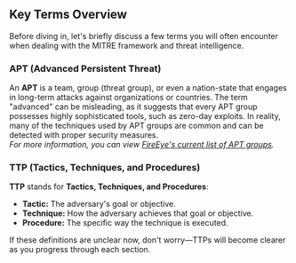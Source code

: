 ## Key Terms Overview

Before diving in, let's briefly discuss a few terms you will often encounter when dealing with the MITRE framework and threat intelligence.

### APT (Advanced Persistent Threat)

An **APT** is a team, group (threat group), or even a nation-state that engages in long-term attacks against organizations or countries. The term "advanced" can be misleading, as it suggests that every APT group possesses highly sophisticated tools, such as zero-day exploits. In reality, many of the techniques used by APT groups are common and can be detected with proper security measures.  
*For more information, you can view [FireEye's current list of APT groups](https://www.fireeye.com/current-threats/apt-groups.html).*

### TTP (Tactics, Techniques, and Procedures)

**TTP** stands for **Tactics, Techniques, and Procedures**:

- **Tactic:** The adversary's goal or objective.
- **Technique:** How the adversary achieves that goal or objective.
- **Procedure:** The specific way the technique is executed.

If these definitions are unclear now, don't worry—TTPs will become clearer as you progress through each section.